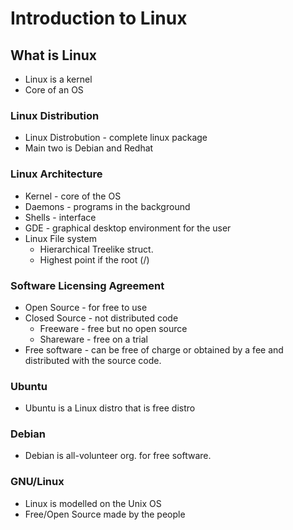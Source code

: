# Introduction to Linux
## What is Linux
* Linux is a kernel
* Core of an OS

### Linux Distribution
* Linux Distrobution - complete linux package
* Main two is Debian and Redhat

### Linux Architecture
* Kernel - core of the OS
* Daemons - programs in the background
* Shells - interface
* GDE - graphical desktop environment for the user
* Linux File system
  * Hierarchical Treelike struct.
  * Highest point if the root (/)

### Software Licensing Agreement
* Open Source - for free to use
* Closed Source - not distributed code
    * Freeware - free but no open source
    * Shareware - free on a trial
* Free software - can be free of charge or obtained by a fee and distributed with the source code.

### Ubuntu
* Ubuntu is a Linux distro that is free distro

### Debian
* Debian is all-volunteer org. for free software.

### GNU/Linux
* Linux is modelled on the Unix OS
* Free/Open Source made by the people


